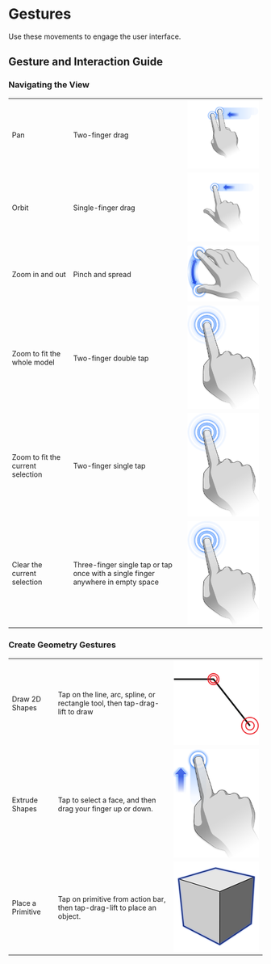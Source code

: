 # Gestures

Use these movements to engage the user interface.

## Gesture and Interaction Guide

### Navigating the View

|  |  |  |
| :--- | :--- | :--- |
| Pan | Two-finger drag | ![](../.gitbook/assets/guid-4307f5d6-e2c3-4cab-9fd2-651d52b3dcf8-low.png) |
| Orbit | Single-finger drag | ![](../.gitbook/assets/guid-65a59445-15db-4f19-b25a-5d5193e57761-low.png) |
| Zoom in and out | Pinch and spread | ![](../.gitbook/assets/guid-7b204401-5d68-4119-bc25-06353f6de600-low.png) |
| Zoom to fit the whole model | Two-finger double tap | ![](../.gitbook/assets/guid-741a3f3d-b558-444a-a2ef-d817498dbd10-low.png) |
| Zoom to fit the current selection | Two-finger single tap | ![](../.gitbook/assets/guid-741a3f3d-b558-444a-a2ef-d817498dbd10-low.png) |
| Clear the current selection | Three-finger single tap or tap once with a single finger anywhere in empty space | ![](../.gitbook/assets/guid-741a3f3d-b558-444a-a2ef-d817498dbd10-low.png) |

### Create Geometry Gestures

|  |  |  |
| :--- | :--- | :--- |
| Draw 2D Shapes | Tap on the line, arc, spline, or rectangle tool, then tap-drag-lift to draw | ![](../.gitbook/assets/guid-f27654cc-6996-4d89-8030-3ea2b9d41b63-low.png) |
| Extrude Shapes | Tap to select a face, and then drag your finger up or down. | ![](../.gitbook/assets/guid-a84a7dbb-e3ef-4130-afdf-0e9cd1ba5512-low.png) |
| Place a Primitive | Tap on primitive from action bar, then tap-drag-lift to place an object. | ![](../.gitbook/assets/guid-08d9b90c-be55-4596-bffb-3436e9d2a939-low.png) |


